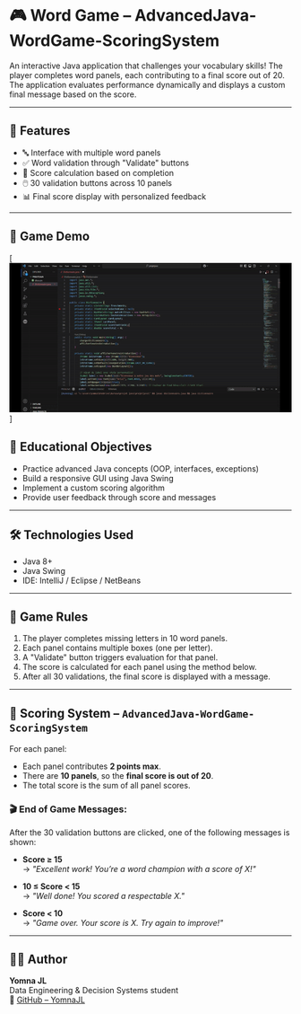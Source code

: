 # 🎮 Word Game – AdvancedJava-WordGame-ScoringSystem

An interactive Java application that challenges your vocabulary skills! The player completes word panels, each contributing to a final score out of 20. The application evaluates performance dynamically and displays a custom final message based on the score.

---

## 📌 Features

- 🔤 Interface with multiple word panels
- ✅ Word validation through "Validate" buttons
- 🧠 Score calculation based on completion
- 🖱️ 30 validation buttons across 10 panels
- 📊 Final score display with personalized feedback

---
## 🎥 Game Demo
[![Watch the demo](https://github.com/YomnaJL/AdvancedJava-WordGame-ScoringSystem/blob/main/Enregistrement1-ezgif.com-video-to-gif-converter.gif)]


## 🎯 Educational Objectives

- Practice advanced Java concepts (OOP, interfaces, exceptions)
- Build a responsive GUI using Java Swing
- Implement a custom scoring algorithm
- Provide user feedback through score and messages

---

## 🛠️ Technologies Used

- Java 8+
- Java Swing
- IDE: IntelliJ / Eclipse / NetBeans

---

## 📝 Game Rules

1. The player completes missing letters in 10 word panels.
2. Each panel contains multiple boxes (one per letter).
3. A "Validate" button triggers evaluation for that panel.
4. The score is calculated for each panel using the method below.
5. After all 30 validations, the final score is displayed with a message.

---

## 🧮 Scoring System – `AdvancedJava-WordGame-ScoringSystem`

For each panel:

- Each panel contributes **2 points max**.
- There are **10 panels**, so the **final score is out of 20**.
- The total score is the sum of all panel scores.

### 🎬 End of Game Messages:

After the 30 validation buttons are clicked, one of the following messages is shown:

- **Score ≥ 15**  
  → _"Excellent work! You’re a word champion with a score of X!"_

- **10 ≤ Score < 15**  
  → _"Well done! You scored a respectable X."_

- **Score < 10**  
  → _"Game over. Your score is X. Try again to improve!"_

---


## 🧑‍💻 Author

**Yomna JL**  
Data Engineering & Decision Systems student  
📎 [GitHub – YomnaJL](https://github.com/YomnaJL)


